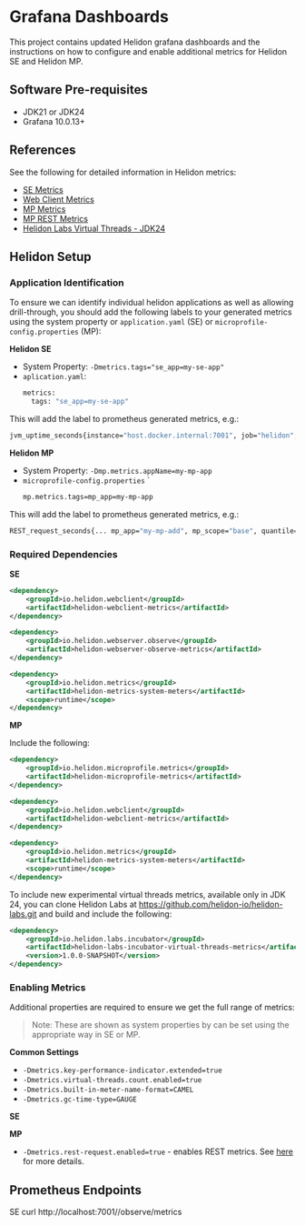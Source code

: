 # Grafana Dashboards

This project contains updated Helidon grafana dashboards and the instructions on how to 
configure and enable additional metrics for Helidon SE and Helidon MP.

## Software Pre-requisites

* JDK21 or JDK24
* Grafana 10.0.13+

## References

See the following for detailed information in Helidon metrics:

* [SE Metrics](https://helidon.io/docs/latest/se/guides/metrics#basic-and-extended-kpi)
* [Web Client Metrics](https://helidon.io/docs/latest/se/guides/webclient#WebClient-Metrics#WebClient-Metrics)
* [MP Metrics](https://helidon.io/docs/latest/mp/metrics/metrics)
* [MP REST Metrics](https://helidon.io/docs/latest/mp/guides/metrics#controlling-rest-request-metrics)
* [Helidon Labs Virtual Threads - JDK24](https://github.com/helidon-io/helidon-labs/tree/main/incubator/virtual-threads-metrics)

## Helidon Setup

### Application Identification

To ensure we can identify individual helidon applications as well as allowing drill-through, you should add the
following labels to your generated metrics using the system property or `application.yaml` (SE) or `microprofile-config.properties` (MP):

**Helidon SE**

* System Property: `-Dmetrics.tags="se_app=my-se-app"`
* `aplication.yaml`: 
  ```bash
  metrics:
    tags: "se_app=my-se-app"
  ```
  
This will add the label to prometheus generated metrics, e.g.:

```bash
jvm_uptime_seconds{instance="host.docker.internal:7001", job="helidon", scope="base", se_app="my-se-app"}
```

**Helidon MP**

* System Property: `-Dmp.metrics.appName=my-mp-app`
* `microprofile-config.properties` `
   ```bash
   mp.metrics.tags=mp_app=my-mp-app
   ```

This will add the label to prometheus generated metrics, e.g.:

```bash
REST_request_seconds{... mp_app="my-mp-add", mp_scope="base", quantile="0.5"}
```

### Required Dependencies

**SE**

```xml
<dependency>
    <groupId>io.helidon.webclient</groupId>
    <artifactId>helidon-webclient-metrics</artifactId>
</dependency>

<dependency>
    <groupId>io.helidon.webserver.observe</groupId>
    <artifactId>helidon-webserver-observe-metrics</artifactId>
</dependency>

<dependency>
    <groupId>io.helidon.metrics</groupId>
    <artifactId>helidon-metrics-system-meters</artifactId>
    <scope>runtime</scope>
</dependency>
```

**MP**

Include the following:
```xml
<dependency>
    <groupId>io.helidon.microprofile.metrics</groupId>
    <artifactId>helidon-microprofile-metrics</artifactId>
</dependency>

<dependency>
    <groupId>io.helidon.webclient</groupId>
    <artifactId>helidon-webclient-metrics</artifactId>
</dependency>

<dependency>
    <groupId>io.helidon.metrics</groupId>
    <artifactId>helidon-metrics-system-meters</artifactId>
    <scope>runtime</scope>
</dependency>
```

To include new experimental virtual threads metrics, available only in JDK 24, you can clone Helidon Labs at
https://github.com/helidon-io/helidon-labs.git and build and include the following:

```xml
<dependency>
    <groupId>io.helidon.labs.incubator</groupId>
    <artifactId>helidon-labs-incubator-virtual-threads-metrics</artifactId>
    <version>1.0.0-SNAPSHOT</version>
</dependency>
```

### Enabling Metrics

Additional properties are required to ensure we get the full range of metrics:

> Note: These are shown as system properties by can be set using the appropriate way in SE or MP.

**Common Settings**

* `-Dmetrics.key-performance-indicator.extended=true`
* `-Dmetrics.virtual-threads.count.enabled=true` 
* `-Dmetrics.built-in-meter-name-format=CAMEL` 
* `-Dmetrics.gc-time-type=GAUGE`

**SE**

**MP**

* `-Dmetrics.rest-request.enabled=true` - enables REST metrics. See [here](https://helidon.io/docs/latest/mp/guides/metrics#controlling-rest-request-metrics) for more details.


## Prometheus Endpoints

SE  curl http://localhost:7001//observe/metrics


